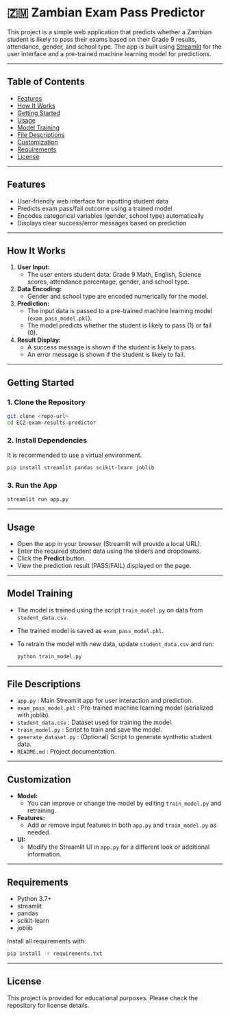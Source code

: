 # 🇿🇲 Zambian Exam Pass Predictor

This project is a simple web application that predicts whether a Zambian student is likely to pass their exams based on their Grade 9 results, attendance, gender, and school type. The app is built using [Streamlit](https://streamlit.io/) for the user interface and a pre-trained machine learning model for predictions.

---

## Table of Contents

- [Features](#features)
- [How It Works](#how-it-works)
- [Getting Started](#getting-started)
- [Usage](#usage)
- [Model Training](#model-training)
- [File Descriptions](#file-descriptions)
- [Customization](#customization)
- [Requirements](#requirements)
- [License](#license)

---

## Features

- User-friendly web interface for inputting student data
- Predicts exam pass/fail outcome using a trained model
- Encodes categorical variables (gender, school type) automatically
- Displays clear success/error messages based on prediction

---

## How It Works

1. **User Input:**
   - The user enters student data: Grade 9 Math, English, Science scores, attendance percentage, gender, and school type.
2. **Data Encoding:**
   - Gender and school type are encoded numerically for the model.
3. **Prediction:**
   - The input data is passed to a pre-trained machine learning model (`exam_pass_model.pkl`).
   - The model predicts whether the student is likely to pass (1) or fail (0).
4. **Result Display:**
   - A success message is shown if the student is likely to pass.
   - An error message is shown if the student is likely to fail.

---

## Getting Started

### 1. Clone the Repository

```bash
git clone <repo-url>
cd ECZ-exam-results-predictor
```

### 2. Install Dependencies

It is recommended to use a virtual environment.

```bash
pip install streamlit pandas scikit-learn joblib
```

### 3. Run the App

```bash
streamlit run app.py
```

---

## Usage

- Open the app in your browser (Streamlit will provide a local URL).
- Enter the required student data using the sliders and dropdowns.
- Click the **Predict** button.
- View the prediction result (PASS/FAIL) displayed on the page.

---

## Model Training

- The model is trained using the script `train_model.py` on data from `student_data.csv`.
- The trained model is saved as `exam_pass_model.pkl`.
- To retrain the model with new data, update `student_data.csv` and run:

  ```bash
  python train_model.py
  ```

---

## File Descriptions

- `app.py` : Main Streamlit app for user interaction and prediction.
- `exam_pass_model.pkl` : Pre-trained machine learning model (serialized with joblib).
- `student_data.csv` : Dataset used for training the model.
- `train_model.py` : Script to train and save the model.
- `generate_dataset.py` : (Optional) Script to generate synthetic student data.
- `README.md` : Project documentation.

---

## Customization

- **Model:**
  - You can improve or change the model by editing `train_model.py` and retraining.
- **Features:**
  - Add or remove input features in both `app.py` and `train_model.py` as needed.
- **UI:**
  - Modify the Streamlit UI in `app.py` for a different look or additional information.

---

## Requirements

- Python 3.7+
- streamlit
- pandas
- scikit-learn
- joblib

Install all requirements with:

```bash
pip install -r requirements.txt
```

---

## License

This project is provided for educational purposes. Please check the repository for license details.